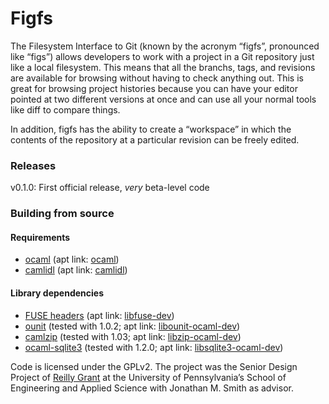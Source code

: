 # Figfs

The Filesystem Interface to Git (known by the acronym “figfs”, pronounced like “figs”) allows developers to work with a project in a Git repository just like a local filesystem. This means that all the branchs, tags, and revisions are available for browsing without having to check anything out. This is great for browsing project histories because you can have your editor pointed at two different versions at once and can use all your normal tools like diff to compare things.

In addition, figfs has the ability to create a “workspace” in which the contents of the repository at a particular revision can be freely edited.

### Releases

v0.1.0: First official release, _very_ beta-level code

### Building from source

#### Requirements

* [ocaml](https://ocaml.org/) (apt link: [ocaml](apt://ocaml))
* [camlidl](http://caml.inria.fr/pub/old_caml_site/camlidl/) (apt link: [camlidl](apt://camlidl))


#### Library dependencies

* [FUSE headers](http://fuse.sourceforge.net/) (apt link: [libfuse-dev](apt://libfuse-dev))
*   [ounit](http://www.xs4all.nl/~mmzeeman/ocaml/) (tested with 1.0.2; apt link: [libounit-ocaml-dev](apt://libounit-ocaml-dev))
*   [camlzip](http://cristal.inria.fr/~xleroy/software.html#camlzip) (tested with 1.03; apt link: [libzip-ocaml-dev](apt://libzip-ocaml-dev))
*   [ocaml-sqlite3](http://www.ocaml.info/home/ocaml_sources.html#toc13) (tested with 1.2.0; apt link: [libsqlite3-ocaml-dev](apt://libsqlite3-ocaml-dev))

Code is licensed under the GPLv2\. The project was the Senior Design Project of [Reilly Grant](http://github.com/reillyeon) at the University of Pennsylvania’s School of Engineering and Applied Science with Jonathan M. Smith as advisor.

